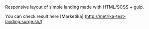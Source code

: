 Responsive layout of simple landing made with HTML/SCSS + gulp.

You can check result here [Marketika] (http://metrika-test-landing.surge.sh/)
